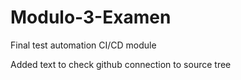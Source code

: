 # Modulo-3-Examen
Final test automation CI/CD module

Added text to check github connection to source tree
